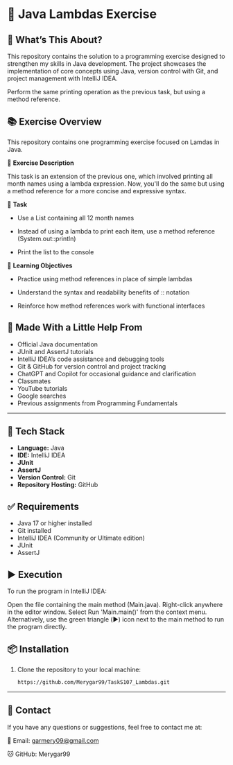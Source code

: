 # 🚀 Java Lambdas Exercise

## 🧩 What’s This About?
This repository contains the solution to a programming exercise designed to strengthen my skills in Java development. The project showcases the implementation of core concepts using Java, version control with Git, and project management with IntelliJ IDEA.

Perform the same printing operation as the previous task, but using a method reference.

## 📚 Exercise Overview
This repository contains one programming exercise focused on Lamdas in Java.

📘 **Exercise Description**

This task is an extension of the previous one, which involved printing all month names using a lambda expression. Now, you'll do the same but using a method reference for a more concise and expressive syntax.

🧠 **Task**

- Use a List<String> containing all 12 month names

- Instead of using a lambda to print each item, use a method reference (System.out::println)

- Print the list to the console

🧪 **Learning Objectives**

- Practice using method references in place of simple lambdas

- Understand the syntax and readability benefits of :: notation

- Reinforce how method references work with functional interfaces

## 🙌 Made With a Little Help From
- Official Java documentation
- JUnit and AssertJ tutorials
- IntelliJ IDEA’s code assistance and debugging tools
- Git & GitHub for version control and project tracking
- ChatGPT and Copilot for occasional guidance and clarification
- Classmates
- YouTube tutorials
- Google searches
- Previous assignments from Programming Fundamentals

---

## 🔧 Tech Stack
- **Language:** Java
- **IDE:** IntelliJ IDEA
- **JUnit**
- **AssertJ**
- **Version Control:** Git
- **Repository Hosting:** GitHub

## ✅ Requirements
- Java 17 or higher installed
- Git installed
- IntelliJ IDEA (Community or Ultimate edition)
- JUnit
- AssertJ

## ▶️ Execution

To run the program in IntelliJ IDEA:

Open the file containing the main method (Main.java). Right-click anywhere in the editor window. Select Run 'Main.main()' from the context menu. Alternatively, use the green triangle (▶️) icon next to the main method to run the program directly.

## 📦 Installation
1. Clone the repository to your local machine:
   ```bash
   https://github.com/Merygar99/TaskS107_Lambdas.git

---

## 📧 Contact
If you have any questions or suggestions, feel free to contact me at:

📧 Email: garmery09@gmail.com

🐱 GitHub: Merygar99
   
